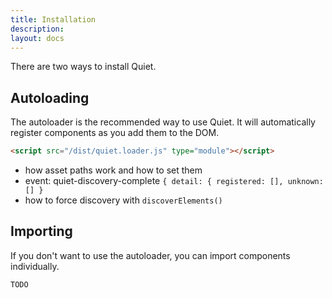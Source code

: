 ```yaml
---
title: Installation
description:
layout: docs
---
```


There are two ways to install Quiet.

## Autoloading

The autoloader is the recommended way to use Quiet. It will automatically register components as you add them to the DOM.

```html
<script src="/dist/quiet.loader.js" type="module"></script>
```

- how asset paths work and how to set them
- event: quiet-discovery-complete `{ detail: { registered: [], unknown: [] }`
- how to force discovery with `discoverElements()`

## Importing

If you don't want to use the autoloader, you can import components individually.

```html
TODO
```
